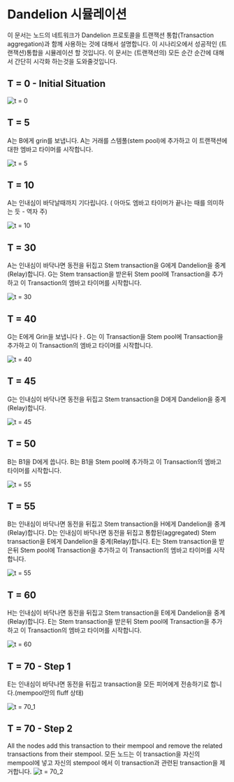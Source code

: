 # Dandelion 시뮬레이션

이 문서는 노드의 네트워크가 Dandelion 프로토콜을 트랜잭션 통합(Transaction aggregation)과 함께 사용하는 것에 대해서 설명합니다. 이 시나리오에서 성공적인 (트랜잭션)통합을 시뮬레이션 할 것입니다.
이 문서는 (트랜잭션의) 모든 순간 순간에 대해서 간단히 시각화 하는것을 도와줄것입니다.

## T = 0 - Initial Situation

![t = 0](images/t0.png)

## T = 5

A는 B에게 grin를 보냅니다. A는 거래를 스템풀(stem pool)에 추가하고 이 트랜잭션에 대한 엠바고 타이머를 시작합니다.

![t = 5](images/t5.png)

## T = 10

A는 인내심이 바닥날때까지 기다립니다. ( 아마도 엠바고 타이머가 끝나는 때를 의미하는 듯 - 역자 주)

![t = 10](images/t10.png)

## T = 30

A는 인내심이 바닥나면 동전을 뒤집고 Stem transaction을 G에게 Dandelion을 중계(Relay)합니다. G는 Stem transaction을 받은뒤 Stem pool에 Transaction을 추가하고 이 Transaction의 엠바고 타이머를 시작합니다.

![t = 30](images/t30.png)

## T = 40

G는 E에게 Grin을 보냅니다ㅏ.
G는 이 Transaction을 Stem pool에 Transaction을 추가하고 이 Transaction의 엠바고 타이머를 시작합니다.

![t = 40](images/t40.png)

## T = 45

G는 인내심이 바닥나면 동전을 뒤집고 Stem transaction을 D에게 Dandelion을 중계(Relay)합니다.

![t = 45](images/t45.png)

## T = 50

B는 B1을 D에게 씁니다.
B는 B1을 Stem pool에 추가하고 이 Transaction의 엠바고 타이머를 시작합니다.

![t = 55](images/t55.png)

## T = 55

B는 인내심이 바닥나면 동전을 뒤집고 Stem transaction을 H에게 Dandelion을 중계(Relay)합니다.
D는 인내심이 바닥나면 동전을 뒤집고 통합된(aggregated) Stem transaction을 E에게 Dandelion을 중계(Relay)합니다.
E는 Stem transaction을 받은뒤 Stem pool에 Transaction을 추가하고 이 Transaction의 엠바고 타이머를 시작합니다.

![t = 55](images/t55.png)

## T = 60

H는 인내심이 바닥나면 동전을 뒤집고 Stem transaction을 E에게 Dandelion을 중계(Relay)합니다.
E는 Stem transaction을 받은뒤 Stem pool에 Transaction을 추가하고 이 Transaction의 엠바고 타이머를 시작합니다.

![t = 60](images/t60.png)

## T = 70 - Step 1

E는 인내심이 바닥나면 동전을 뒤집고 transaction을 모든 피어에게 전송하기로 합니다.(mempool안의 fluff 상태)

![t = 70_1](images/t70_1.png)

## T = 70 - Step 2

All the nodes add this transaction to their mempool and remove the related transactions from their stempool.
모든 노드는 이 transaction을 자신의 mempool에 넣고 자신의 stempool 에서 이 transaction과 관련된 transaction을 제거합니다.
![t = 70_2](images/t70_2.png)